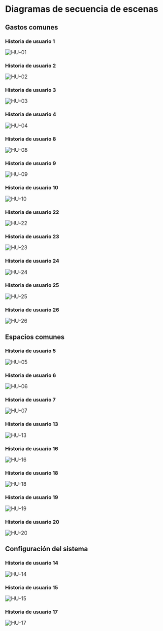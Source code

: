 # Diagramas de secuencia de escenas



## Gastos comunes



### Historia de usuario 1

<img src="img/HU-01.png" alt="HU-01" style="zoom: 120%;" />



### Historia de usuario 2

<img src="img/HU-02.png" alt="HU-02" style="zoom: 120%;" />



### Historia de usuario 3



<img src="img/HU-03.png" alt="HU-03" style="zoom: 120%;" />



### Historia de usuario 4

<img src="img/HU-04.png" alt="HU-04" style="zoom: 120%;" />



### Historia de usuario 8

<img src="img/HU-08.png" alt="HU-08" style="zoom: 120%;" />



### Historia de usuario 9

<img src="img/HU-09.png" alt="HU-09" style="zoom: 120%;" />



### Historia de usuario 10

<img src="img/HU-10.png" alt="HU-10" style="zoom: 120%;" />



### Historia de usuario 22



<img src="img/HU-22.jpg" alt="HU-22" style="zoom: 120%;" />



### Historia de usuario 23

<img src="img/HU-23.jpg" alt="HU-23" style="zoom: 120%;" />



### Historia de usuario 24

<img src="img/HU-24.png" alt="HU-24" style="zoom: 120%;" />



### Historia de usuario 25

<img src="img/HU-25.png" alt="HU-25" style="zoom: 120%;" />  



### Historia de usuario 26

<img src="img/HU-26.jfif" alt="HU-26" style="zoom: 120%;" />  



## Espacios comunes



### Historia de usuario 5

  <img src="img/HU-05.png" alt="HU-05" style="zoom: 120%;" />  



### Historia de usuario 6

<img src="img/HU-06.png" alt="HU-06" style="zoom: 120%;" />  



### Historia de usuario 7

  <img src="img/HU-07.png" alt="HU-07" style="zoom: 120%;" />  



### Historia de usuario 13

<img src="img/HU-13.jpg" alt="HU-13" style="zoom: 120%;" />  



### Historia de usuario 16

<img src="img/HU-16.jpg" alt="HU-16" style="zoom: 120%;" />    



### Historia de usuario 18

<img src="img/HU-18.jpg" alt="HU-18" style="zoom: 120%;" />  



### Historia de usuario 19

  <img src="img/HU-19.png" alt="HU-19" style="zoom: 120%;" />  



### Historia de usuario 20

 <img src="img/HU-20.png" alt="HU-20" style="zoom: 120%;" />  



## Configuración del sistema



### Historia de usuario 14

<img src="img/HU-14.png" alt="HU-14" style="zoom: 120%;" />  



### Historia de usuario 15

<img src="img/HU-15.png" alt="HU-15" style="zoom: 120%;" />  



### Historia de usuario 17

<img src="img/HU-17.png" alt="HU-17" style="zoom: 120%;" /> 